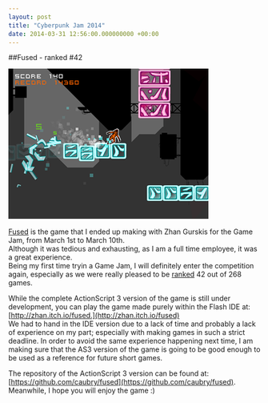 ```yaml
---
layout: post
title: "Cyberpunk Jam 2014"
date: 2014-03-31 12:56:00.000000000 +00:00
---
```


##Fused - ranked #42

![Fused Screenshot](/images/fused_screenshot.png "Fused Screenshot")

[Fused](http://zhan.itch.io/fused) is the game that I ended up making with Zhan Gurskis for the Game Jam, from March 1st to March 10th.  
Although it was tedious and exhausting, as I am a full time employee, it was a great experience.  
Being my first time tryin a Game Jam, I will definitely enter the competition again, especially as we were really pleased to be [ranked](http://itch.io/jam/cyberpunk-jam/rate/4197) 42 out of 268 games.  

While the complete ActionScript 3 version of the game is still under development, you can play the game made purely within the Flash IDE at: [http://zhan.itch.io/fused.](http://zhan.itch.io/fused)    
We had to hand in the IDE version due to a lack of time and probably a lack of experience on my part; especially with making games in such a strict deadline. In order to avoid the same experience happening next time, I am making sure that the AS3 version of the game is going to be good enough to be used as a reference for future short games.  

The repository of the ActionScript 3 version can be found at: [https://github.com/caubry/fused](https://github.com/caubry/fused).  
Meanwhile, I hope you will enjoy the game :)